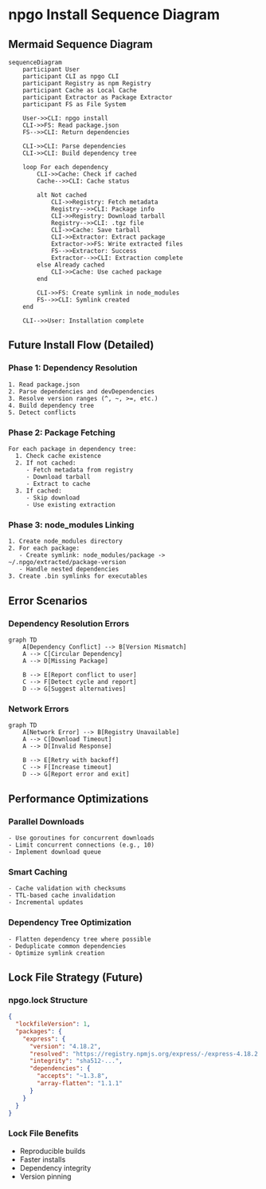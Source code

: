 # npgo Install Sequence Diagram

## Mermaid Sequence Diagram

```mermaid
sequenceDiagram
    participant User
    participant CLI as npgo CLI
    participant Registry as npm Registry
    participant Cache as Local Cache
    participant Extractor as Package Extractor
    participant FS as File System

    User->>CLI: npgo install
    CLI->>FS: Read package.json
    FS-->>CLI: Return dependencies
    
    CLI->>CLI: Parse dependencies
    CLI->>CLI: Build dependency tree
    
    loop For each dependency
        CLI->>Cache: Check if cached
        Cache-->>CLI: Cache status
        
        alt Not cached
            CLI->>Registry: Fetch metadata
            Registry-->>CLI: Package info
            CLI->>Registry: Download tarball
            Registry-->>CLI: .tgz file
            CLI->>Cache: Save tarball
            CLI->>Extractor: Extract package
            Extractor->>FS: Write extracted files
            FS-->>Extractor: Success
            Extractor-->>CLI: Extraction complete
        else Already cached
            CLI->>Cache: Use cached package
        end
        
        CLI->>FS: Create symlink in node_modules
        FS-->>CLI: Symlink created
    end
    
    CLI-->>User: Installation complete
```

## Future Install Flow (Detailed)

### Phase 1: Dependency Resolution
```
1. Read package.json
2. Parse dependencies and devDependencies
3. Resolve version ranges (^, ~, >=, etc.)
4. Build dependency tree
5. Detect conflicts
```

### Phase 2: Package Fetching
```
For each package in dependency tree:
  1. Check cache existence
  2. If not cached:
     - Fetch metadata from registry
     - Download tarball
     - Extract to cache
  3. If cached:
     - Skip download
     - Use existing extraction
```

### Phase 3: node_modules Linking
```
1. Create node_modules directory
2. For each package:
   - Create symlink: node_modules/package -> ~/.npgo/extracted/package-version
   - Handle nested dependencies
3. Create .bin symlinks for executables
```

## Error Scenarios

### Dependency Resolution Errors
```mermaid
graph TD
    A[Dependency Conflict] --> B[Version Mismatch]
    A --> C[Circular Dependency]
    A --> D[Missing Package]
    
    B --> E[Report conflict to user]
    C --> F[Detect cycle and report]
    D --> G[Suggest alternatives]
```

### Network Errors
```mermaid
graph TD
    A[Network Error] --> B[Registry Unavailable]
    A --> C[Download Timeout]
    A --> D[Invalid Response]
    
    B --> E[Retry with backoff]
    C --> F[Increase timeout]
    D --> G[Report error and exit]
```

## Performance Optimizations

### Parallel Downloads
```
- Use goroutines for concurrent downloads
- Limit concurrent connections (e.g., 10)
- Implement download queue
```

### Smart Caching
```
- Cache validation with checksums
- TTL-based cache invalidation
- Incremental updates
```

### Dependency Tree Optimization
```
- Flatten dependency tree where possible
- Deduplicate common dependencies
- Optimize symlink creation
```

## Lock File Strategy (Future)

### npgo.lock Structure
```json
{
  "lockfileVersion": 1,
  "packages": {
    "express": {
      "version": "4.18.2",
      "resolved": "https://registry.npmjs.org/express/-/express-4.18.2.tgz",
      "integrity": "sha512-...",
      "dependencies": {
        "accepts": "~1.3.8",
        "array-flatten": "1.1.1"
      }
    }
  }
}
```

### Lock File Benefits
- Reproducible builds
- Faster installs
- Dependency integrity
- Version pinning
